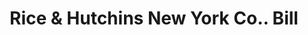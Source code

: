 ---
doi: 10.7916/D8FJ3V1H
date_other: '1910'
date_other_textual: 1910-1919
form: printed ephemera
genre:
- Invoices
name:
- Rice & Hutchins New York Co.
object_in_context_url: https://biggert.cul.columbia.edu/items/view/ave_biggert_01914
subject_hierarchical_geographic:
- New York, New York, United States
subject_name:
- Rice & Hutchins New York Co.
title: Rice & Hutchins New York Co.. Bill
sort_title: Rice & Hutchins New York Co.. Bill
call_number: ave_biggert_01914
coordinates:
- 40.71277777777778,-74.00583333333333
pid: ave_biggert_01914
identifiers: ave_biggert_01914
thumbnail: https://derivativo-3.library.columbia.edu/iiif/2/ldpd:490685/full/!256,256/0/native.jpg
permalink: /biggert/ave_biggert_01914/
layout: iiif-image-page
---